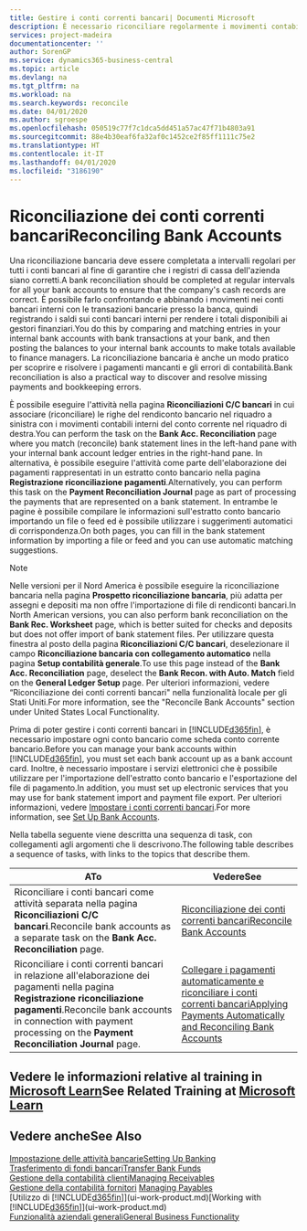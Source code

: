 ```yaml
---
title: Gestire i conti correnti bancari| Documenti Microsoft
description: È necessario riconciliare regolarmente i movimenti contabili bancari con le transazioni bancarie correlate nei conti bancari.
services: project-madeira
documentationcenter: ''
author: SorenGP
ms.service: dynamics365-business-central
ms.topic: article
ms.devlang: na
ms.tgt_pltfrm: na
ms.workload: na
ms.search.keywords: reconcile
ms.date: 04/01/2020
ms.author: sgroespe
ms.openlocfilehash: 050519c77f7c1dca5dd451a57ac47f71b4803a91
ms.sourcegitcommit: 88e4b30eaf6fa32af0c1452ce2f85ff1111c75e2
ms.translationtype: HT
ms.contentlocale: it-IT
ms.lasthandoff: 04/01/2020
ms.locfileid: "3186190"
---
```

# <a name="reconciling-bank-accounts"></a><span data-ttu-id="dc13f-103">Riconciliazione dei conti correnti bancari</span><span class="sxs-lookup"><span data-stu-id="dc13f-103">Reconciling Bank Accounts</span></span>
<span data-ttu-id="dc13f-104">Una riconciliazione bancaria deve essere completata a intervalli regolari per tutti i conti bancari al fine di garantire che i registri di cassa dell'azienda siano corretti.</span><span class="sxs-lookup"><span data-stu-id="dc13f-104">A bank reconciliation should be completed at regular intervals for all your bank accounts to ensure that the company's cash records are correct.</span></span> <span data-ttu-id="dc13f-105">È possibile farlo confrontando e abbinando i movimenti nei conti bancari interni con le transazioni bancarie presso la banca, quindi registrando i saldi sui conti bancari interni per rendere i totali disponibili ai gestori finanziari.</span><span class="sxs-lookup"><span data-stu-id="dc13f-105">You do this by comparing and matching entries in your internal bank accounts with bank transactions at your bank, and then posting the balances to your internal bank accounts to make totals available to finance managers.</span></span> <span data-ttu-id="dc13f-106">La riconciliazione bancaria è anche un modo pratico per scoprire e risolvere i pagamenti mancanti e gli errori di contabilità.</span><span class="sxs-lookup"><span data-stu-id="dc13f-106">Bank reconciliation is also a practical way to discover and resolve missing payments and bookkeeping errors.</span></span>

<span data-ttu-id="dc13f-107">È possibile eseguire l'attività nella pagina **Riconciliazioni C/C bancari** in cui associare (riconciliare) le righe del rendiconto bancario nel riquadro a sinistra con i movimenti contabili interni del conto corrente nel riquadro di destra.</span><span class="sxs-lookup"><span data-stu-id="dc13f-107">You can perform the task on the **Bank Acc. Reconciliation** page where you match (reconcile) bank statement lines in the left-hand pane with your internal bank account ledger entries in the right-hand pane.</span></span> <span data-ttu-id="dc13f-108">In alternativa, è possibile eseguire l'attività come parte dell'elaborazione dei pagamenti rappresentati in un estratto conto bancario nella pagina **Registrazione riconciliazione pagamenti**.</span><span class="sxs-lookup"><span data-stu-id="dc13f-108">Alternatively, you can perform this task on the **Payment Reconciliation Journal** page as part of processing the payments that are represented on a bank statement.</span></span> <span data-ttu-id="dc13f-109">In entrambe le pagine è possibile compilare le informazioni sull'estratto conto bancario importando un file o feed ed è possibile utilizzare i suggerimenti automatici di corrispondenza.</span><span class="sxs-lookup"><span data-stu-id="dc13f-109">On both pages, you can fill in the bank statement information by importing a file or feed and you can use automatic matching suggestions.</span></span>

> [!NOTE]  
> <span data-ttu-id="dc13f-110">Nelle versioni per il Nord America è possibile eseguire la riconciliazione bancaria nella pagina **Prospetto riconciliazione bancaria**, più adatta per assegni e depositi ma non offre l'importazione di file di rendiconti bancari.</span><span class="sxs-lookup"><span data-stu-id="dc13f-110">In North American versions, you can also perform bank reconciliation on the **Bank Rec. Worksheet** page, which is better suited for checks and deposits but does not offer import of bank statement files.</span></span> <span data-ttu-id="dc13f-111">Per utilizzare questa finestra al posto della pagina **Riconciliazioni C/C bancari**, deselezionare il campo **Riconciliazione bancaria con collegamento automatico** nella pagina **Setup contabilità generale**.</span><span class="sxs-lookup"><span data-stu-id="dc13f-111">To use this page instead of the **Bank Acc. Reconciliation** page, deselect the **Bank Recon. with Auto. Match** field on the **General Ledger Setup** page.</span></span> <span data-ttu-id="dc13f-112">Per ulteriori informazioni, vedere “Riconciliazione dei conti correnti bancari" nella funzionalità locale per gli Stati Uniti.</span><span class="sxs-lookup"><span data-stu-id="dc13f-112">For more information, see the "Reconcile Bank Accounts" section under United States Local Functionality.</span></span>

<span data-ttu-id="dc13f-113">Prima di poter gestire i conti correnti bancari in [!INCLUDE[d365fin](includes/d365fin_md.md)], è necessario impostare ogni conto bancario come scheda conto corrente bancario.</span><span class="sxs-lookup"><span data-stu-id="dc13f-113">Before you can manage your bank accounts within [!INCLUDE[d365fin](includes/d365fin_md.md)], you must set each bank account up as a bank account card.</span></span> <span data-ttu-id="dc13f-114">Inoltre, è necessario impostare i servizi elettronici che è possibile utilizzare per l'importazione dell'estratto conto bancario e l'esportazione del file di pagamento.</span><span class="sxs-lookup"><span data-stu-id="dc13f-114">In addition, you must set up electronic services that you may use for bank statement import and payment file export.</span></span> <span data-ttu-id="dc13f-115">Per ulteriori informazioni, vedere [Impostare i conti correnti bancari](bank-setup-banking.md).</span><span class="sxs-lookup"><span data-stu-id="dc13f-115">For more information, see [Set Up Bank Accounts](bank-setup-banking.md).</span></span>

<span data-ttu-id="dc13f-116">Nella tabella seguente viene descritta una sequenza di task, con collegamenti agli argomenti che li descrivono.</span><span class="sxs-lookup"><span data-stu-id="dc13f-116">The following table describes a sequence of tasks, with links to the topics that describe them.</span></span>

| <span data-ttu-id="dc13f-117">A</span><span class="sxs-lookup"><span data-stu-id="dc13f-117">To</span></span> | <span data-ttu-id="dc13f-118">Vedere</span><span class="sxs-lookup"><span data-stu-id="dc13f-118">See</span></span> |
| --- | --- |
| <span data-ttu-id="dc13f-119">Riconciliare i conti bancari come attività separata nella pagina **Riconciliazioni C/C bancari**.</span><span class="sxs-lookup"><span data-stu-id="dc13f-119">Reconcile bank accounts as a separate task on the **Bank Acc. Reconciliation** page.</span></span> |[<span data-ttu-id="dc13f-120">Riconciliazione dei conti correnti bancari</span><span class="sxs-lookup"><span data-stu-id="dc13f-120">Reconcile Bank Accounts</span></span>](bank-how-reconcile-bank-accounts-separately.md) |
| <span data-ttu-id="dc13f-121">Riconciliare i conti correnti bancari in relazione all'elaborazione dei pagamenti nella pagina **Registrazione riconciliazione pagamenti**.</span><span class="sxs-lookup"><span data-stu-id="dc13f-121">Reconcile bank accounts in connection with payment processing on the **Payment Reconciliation Journal** page.</span></span> |[<span data-ttu-id="dc13f-122">Collegare i pagamenti automaticamente e riconciliare i conti correnti bancari</span><span class="sxs-lookup"><span data-stu-id="dc13f-122">Applying Payments Automatically and Reconciling Bank Accounts</span></span>](receivables-apply-payments-auto-reconcile-bank-accounts.md) |

## <a name="see-related-training-at-microsoft-learn"></a><span data-ttu-id="dc13f-123">Vedere le informazioni relative al training in [Microsoft Learn](/learn/paths/reconcile-bank-accounts-dynamics-365-business-central/)</span><span class="sxs-lookup"><span data-stu-id="dc13f-123">See Related Training at [Microsoft Learn](/learn/paths/reconcile-bank-accounts-dynamics-365-business-central/)</span></span>

## <a name="see-also"></a><span data-ttu-id="dc13f-124">Vedere anche</span><span class="sxs-lookup"><span data-stu-id="dc13f-124">See Also</span></span>
[<span data-ttu-id="dc13f-125">Impostazione delle attività bancarie</span><span class="sxs-lookup"><span data-stu-id="dc13f-125">Setting Up Banking</span></span>](bank-setup-banking.md)  
[<span data-ttu-id="dc13f-126">Trasferimento di fondi bancari</span><span class="sxs-lookup"><span data-stu-id="dc13f-126">Transfer Bank Funds</span></span>](bank-how-transfer-bank-funds.md)  
[<span data-ttu-id="dc13f-127">Gestione della contabilità clienti</span><span class="sxs-lookup"><span data-stu-id="dc13f-127">Managing Receivables</span></span>](receivables-manage-receivables.md)  
<span data-ttu-id="dc13f-128">[Gestione della contabilità fornitori](payables-manage-payables.md)  </span><span class="sxs-lookup"><span data-stu-id="dc13f-128">[Managing Payables](payables-manage-payables.md)  </span></span>  
<span data-ttu-id="dc13f-129">[Utilizzo di [!INCLUDE[d365fin](includes/d365fin_md.md)]](ui-work-product.md)</span><span class="sxs-lookup"><span data-stu-id="dc13f-129">[Working with [!INCLUDE[d365fin](includes/d365fin_md.md)]](ui-work-product.md)</span></span>  
[<span data-ttu-id="dc13f-130">Funzionalità aziendali generali</span><span class="sxs-lookup"><span data-stu-id="dc13f-130">General Business Functionality</span></span>](ui-across-business-areas.md)
